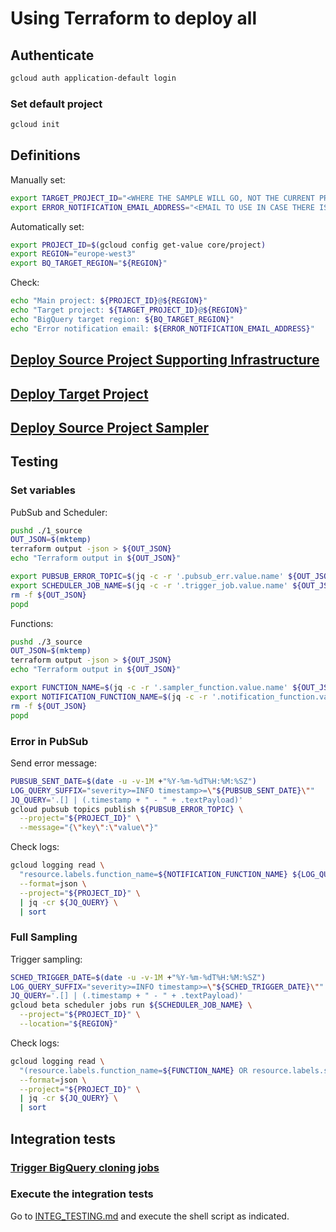 # Using Terraform to deploy all

## Authenticate

```bash
gcloud auth application-default login
```

### Set default project

```bash
gcloud init
```

## Definitions

Manually set:

```bash
export TARGET_PROJECT_ID="<WHERE THE SAMPLE WILL GO, NOT THE CURRENT PROJECT ID>"
export ERROR_NOTIFICATION_EMAIL_ADDRESS="<EMAIL TO USE IN CASE THERE IS AN UNCAUGHT EXCEPTION>"
```

Automatically set:

```bash
export PROJECT_ID=$(gcloud config get-value core/project)
export REGION="europe-west3"
export BQ_TARGET_REGION="${REGION}"
```

Check:

```bash
echo "Main project: ${PROJECT_ID}@${REGION}"
echo "Target project: ${TARGET_PROJECT_ID}@${REGION}"
echo "BigQuery target region: ${BQ_TARGET_REGION}"
echo "Error notification email: ${ERROR_NOTIFICATION_EMAIL_ADDRESS}"
```

## [Deploy Source Project Supporting Infrastructure](1_source/README.md)

## [Deploy Target Project](2_target/README.md)

## [Deploy Source Project Sampler](3_source/README.md)

## Testing

### Set variables

PubSub and Scheduler:
```bash
pushd ./1_source
OUT_JSON=$(mktemp)
terraform output -json > ${OUT_JSON}
echo "Terraform output in ${OUT_JSON}"

export PUBSUB_ERROR_TOPIC=$(jq -c -r '.pubsub_err.value.name' ${OUT_JSON})
export SCHEDULER_JOB_NAME=$(jq -c -r '.trigger_job.value.name' ${OUT_JSON})
rm -f ${OUT_JSON}
popd 
```

Functions:
```bash
pushd ./3_source
OUT_JSON=$(mktemp)
terraform output -json > ${OUT_JSON}
echo "Terraform output in ${OUT_JSON}"

export FUNCTION_NAME=$(jq -c -r '.sampler_function.value.name' ${OUT_JSON})
export NOTIFICATION_FUNCTION_NAME=$(jq -c -r '.notification_function.value.name' ${OUT_JSON})
rm -f ${OUT_JSON}
popd 
```

### Error in PubSub

Send error message:
```bash
PUBSUB_SENT_DATE=$(date -u -v-1M +"%Y-%m-%dT%H:%M:%SZ")
LOG_QUERY_SUFFIX="severity>=INFO timestamp>=\"${PUBSUB_SENT_DATE}\""
JQ_QUERY='.[] | (.timestamp + " - " + .textPayload)'
gcloud pubsub topics publish ${PUBSUB_ERROR_TOPIC} \
  --project="${PROJECT_ID}" \
  --message="{\"key\":\"value\"}"
```

Check logs:
```bash
gcloud logging read \
  "resource.labels.function_name=${NOTIFICATION_FUNCTION_NAME} ${LOG_QUERY_SUFFIX}" \
  --format=json \
  --project="${PROJECT_ID}" \
  | jq -cr ${JQ_QUERY} \
  | sort
```

### Full Sampling

Trigger sampling:
```bash
SCHED_TRIGGER_DATE=$(date -u -v-1M +"%Y-%m-%dT%H:%M:%SZ")
LOG_QUERY_SUFFIX="severity>=INFO timestamp>=\"${SCHED_TRIGGER_DATE}\""
JQ_QUERY='.[] | (.timestamp + " - " + .textPayload)'
gcloud beta scheduler jobs run ${SCHEDULER_JOB_NAME} \
  --project="${PROJECT_ID}" \
  --location="${REGION}"
```

Check logs:
```bash
gcloud logging read \
  "(resource.labels.function_name=${FUNCTION_NAME} OR resource.labels.service_name=${FUNCTION_NAME}) ${LOG_QUERY_SUFFIX}" \
  --format=json \
  --project="${PROJECT_ID}" \
  | jq -cr ${JQ_QUERY} \
  | sort
```

## Integration tests

### [Trigger BigQuery cloning jobs](./1_source/README.md)

### Execute the integration tests

Go to [INTEG_TESTING.md](../code/INTEG_TESTING.md) and execute the shell script as indicated.

